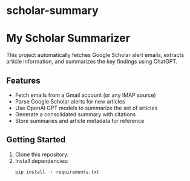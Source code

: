 # scholar-summary
# My Scholar Summarizer

This project automatically fetches Google Scholar alert emails, extracts article information, and summarizes the key findings using ChatGPT.

## Features
- Fetch emails from a Gmail account (or any IMAP source)
- Parse Google Scholar alerts for new articles
- Use OpenAI GPT models to summarize the set of articles
- Generate a consolidated summary with citations
- Store summaries and article metadata for reference

## Getting Started
1. Clone this repository.
2. Install dependencies:
   ```bash
   pip install -r requirements.txt
